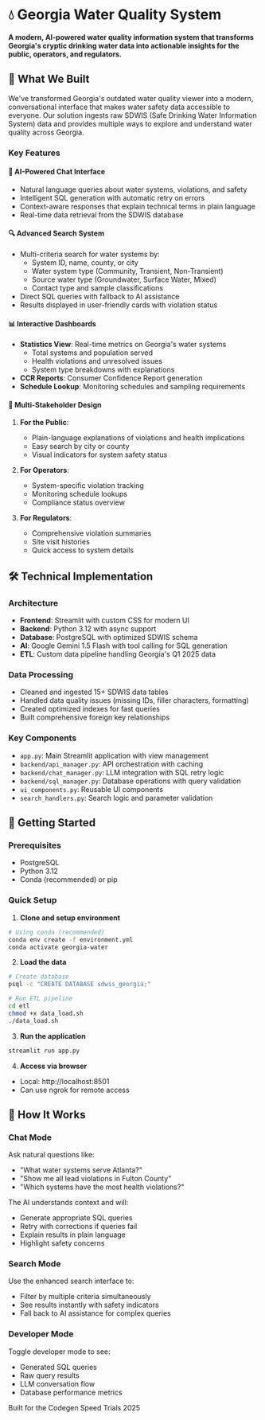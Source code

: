# 💧 Georgia Water Quality System

**A modern, AI-powered water quality information system that transforms Georgia's cryptic drinking water data into actionable insights for the public, operators, and regulators.**

## 🚀 What We Built

We've transformed Georgia's outdated water quality viewer into a modern, conversational interface that makes water safety data accessible to everyone. Our solution ingests raw SDWIS (Safe Drinking Water Information System) data and provides multiple ways to explore and understand water quality across Georgia.

### Key Features

#### 🤖 AI-Powered Chat Interface
- Natural language queries about water systems, violations, and safety
- Intelligent SQL generation with automatic retry on errors
- Context-aware responses that explain technical terms in plain language
- Real-time data retrieval from the SDWIS database

#### 🔍 Advanced Search System
- Multi-criteria search for water systems by:
  - System ID, name, county, or city
  - Water system type (Community, Transient, Non-Transient)
  - Source water type (Groundwater, Surface Water, Mixed)
  - Contact type and sample classifications
- Direct SQL queries with fallback to AI assistance
- Results displayed in user-friendly cards with violation status

#### 📊 Interactive Dashboards
- **Statistics View**: Real-time metrics on Georgia's water systems
  - Total systems and population served
  - Health violations and unresolved issues
  - System type breakdowns with explanations
- **CCR Reports**: Consumer Confidence Report generation
- **Schedule Lookup**: Monitoring schedules and sampling requirements

#### 👥 Multi-Stakeholder Design
1. **For the Public**: 
   - Plain-language explanations of violations and health implications
   - Easy search by city or county
   - Visual indicators for system safety status

2. **For Operators**:
   - System-specific violation tracking
   - Monitoring schedule lookups
   - Compliance status overview

3. **For Regulators**:
   - Comprehensive violation summaries
   - Site visit histories
   - Quick access to system details

## 🛠️ Technical Implementation

### Architecture
- **Frontend**: Streamlit with custom CSS for modern UI
- **Backend**: Python 3.12 with async support
- **Database**: PostgreSQL with optimized SDWIS schema
- **AI**: Google Gemini 1.5 Flash with tool calling for SQL generation
- **ETL**: Custom data pipeline handling Georgia's Q1 2025 data

### Data Processing
- Cleaned and ingested 15+ SDWIS data tables
- Handled data quality issues (missing IDs, filler characters, formatting)
- Created optimized indexes for fast queries
- Built comprehensive foreign key relationships

### Key Components
- `app.py`: Main Streamlit application with view management
- `backend/api_manager.py`: API orchestration with caching
- `backend/chat_manager.py`: LLM integration with SQL retry logic
- `backend/sql_manager.py`: Database operations with query validation
- `ui_components.py`: Reusable UI components
- `search_handlers.py`: Search logic and parameter validation

## 🚦 Getting Started

### Prerequisites
- PostgreSQL
- Python 3.12
- Conda (recommended) or pip

### Quick Setup

1. **Clone and setup environment**
```bash
# Using conda (recommended)
conda env create -f environment.yml
conda activate georgia-water
```

2. **Load the data**
```bash
# Create database
psql -c "CREATE DATABASE sdwis_georgia;"

# Run ETL pipeline
cd etl
chmod +x data_load.sh
./data_load.sh
```

3. **Run the application**
```bash
streamlit run app.py
```

4. **Access via browser**
- Local: http://localhost:8501
- Can use ngrok for remote access

## 🎯 How It Works

### Chat Mode
Ask natural questions like:
- "What water systems serve Atlanta?"
- "Show me all lead violations in Fulton County"
- "Which systems have the most health violations?"

The AI understands context and will:
- Generate appropriate SQL queries
- Retry with corrections if queries fail
- Explain results in plain language
- Highlight safety concerns

### Search Mode
Use the enhanced search interface to:
- Filter by multiple criteria simultaneously
- See results instantly with safety indicators
- Fall back to AI assistance for complex queries

### Developer Mode
Toggle developer mode to see:
- Generated SQL queries
- Raw query results
- LLM conversation flow
- Database performance metrics

Built for the Codegen Speed Trials 2025
